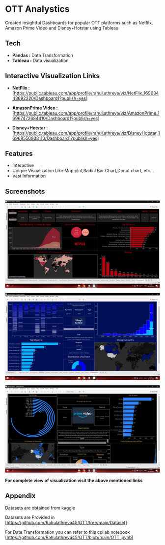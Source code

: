 
# OTT Analystics

Created insightful Dashboards for popular OTT platforms such as Netfilx, Amazon Prime Video and Disney+Hotstar using Tableau


## Tech 

* **Pandas :** Data Transformation
* **Tableau :** Data visualization



## Interactive Visualization Links

* **NetFlix :**[https://public.tableau.com/app/profile/rahul.athreya/viz/NetFlix_16963443692220/Dashboard1?publish=yes] 


* **AmazonPrime Video :**[https://public.tableau.com/app/profile/rahul.athreya/viz/AmazonPrime_16967472684410/Dashboard1?publish=yes]

* **Disney+Hotstar :** [https://public.tableau.com/app/profile/rahul.athreya/viz/DisneyHotstar_16968550933110/Dashboard1?publish=yes]
## Features

- Interactive 
- Unique Visualization Like Map plot,Radial Bar Chart,Donut chart, etc...
- Vast Information



## Screenshots

![NetFlix](screenshots/NetFlix.png)


![Disney+Hotstar](screenshots/Disney.png)


![AmazonPrime Video](screenshots/Prime.png)

**For complete view of visualization visit the above mentioned links**
## Appendix
Datasets are obtained from kaggle

Datasets are Provided in [https://github.com/Rahulathreya45/OTT/tree/main/Dataset]

For Data Transformation you can refer to this collab notebook
[https://github.com/Rahulathreya45/OTT/blob/main/OTT.ipynb]

